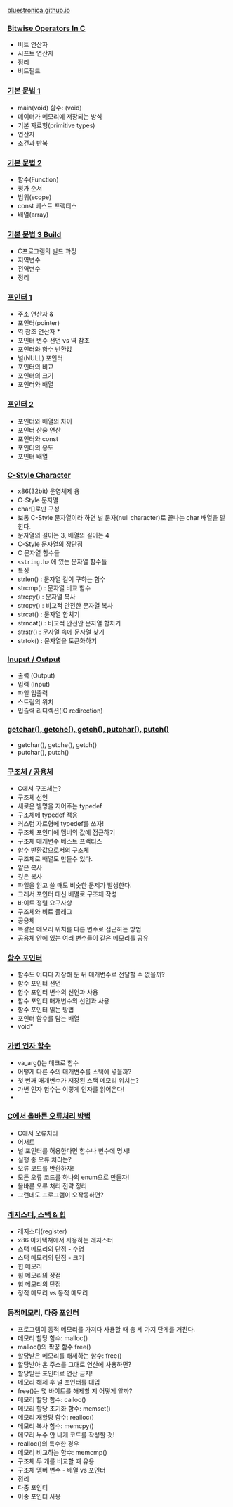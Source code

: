 [bluestronica.github.io](https://bluestronica.github.io/)

### [Bitwise Operators In C](https://github.com/bluestronica/bluestronica.github.io/blob/main/C/Bitwise_Operators_In_C.md)
- 비트 연산자
- 시프트 연산자
- 정리
- 비트필드

### [기본 문법 1](https://github.com/bluestronica/bluestronica.github.io/blob/main/C/Basic.md)
- main(void) 함수: (void)
- 데이터가 메모리에 저장되는 방식
- 기본 자료형(primitive types)
- 연산자
- 조건과 반복

### [기본 문법 2](https://github.com/bluestronica/bluestronica.github.io/blob/main/C/Function.md)
- 함수(Function)
- 평가 순서
- 범위(scope)
- const 베스트 프랙티스
- 배열(array)

### [기본 문법 3 Build](https://github.com/bluestronica/bluestronica.github.io/blob/main/C/Build.md)
- C프로그램의 빌드 과정
- 지역변수
- 전역변수
- 정리

### [포인터 1](https://github.com/bluestronica/bluestronica.github.io/blob/main/C/Pointer1.md)
- 주소 연산자 &
- 포인터(pointer)
- 역 참조 연산자 *
- 포인터 변수 선언 vs 역 참조
- 포인터와 함수 반환값
- 널(NULL) 포인터
- 포인터의 비교
- 포인터의 크기
- 포인터와 배열

### [포인터 2](https://github.com/bluestronica/bluestronica.github.io/blob/main/C/Pointer2.md)
- 포인터와 배열의 차이
- 포인터 산술 연산
- 포인터와 const
- 포인터의 용도
- 포인터 배열

### [C-Style Character](https://github.com/bluestronica/bluestronica.github.io/blob/main/C/C_Style_Character.md)
- x86(32bit) 운영체제 용
- C-Style 문자열
- char[]로만 구성
- 보통 C-Style 문자열이라 하면 널 문자(null character)로 끝나는 char 배열을 말한다.
- 문자열의 길이는 3, 배열의 길이는 4
- C-Style 문자열의 장단점
- C 문자열 함수들
- `<string.h>` 에 있는 문자열 함수들
- 특징
- strlen() : 문자열 길이 구하는 함수
- strcmp() : 문자열 비교 함수
- strcpy() : 문자열 복사
- strcpy() : 비교적 안전한 문자열 복사
- strcat() : 문자열 합치기
- strncat() : 비교적 안전안 문자열 합치기
- strstr() : 문자열 속에 문자열 찾기
- strtok() : 문자열을 토큰화하기 

### [Inuput / Output](https://github.com/bluestronica/bluestronica.github.io/blob/main/C/Input_Output.md)
- 출력 (Output)
- 입력 (Input)
- 파일 입출력
- 스트림의 위치
- 입출력 리디렉션(IO redirection)

### [getchar(), getche(), getch(), putchar(), putch()](https://github.com/bluestronica/bluestronica.github.io/blob/main/C/getchar_getche_getch.md)
- getchar(), getche(), getch()
- putchar(), putch()

### [구조체 / 공용체](https://github.com/bluestronica/bluestronica.github.io/blob/main/C/Structure_Union.md)
- C에서 구조체는?
- 구조체 선언
- 새로운 별명을 지어주는 typedef
- 구조체에 typedef 적용
- 커스텀 자료형에 typedef를 쓰자! 
- 구조체 포인터에 멤버의 값에 접근하기
- 구조체 매개변수 베스트 프랙티스
- 함수 반환값으로서의 구조체
- 구조체로 배열도 만들수 있다.
- 얕은 복사
- 깊은 복사
- 파일을 읽고 쓸 때도 비슷한 문제가 발생한다.
- 그래서 포인터 대신 배열로 구조체 작성
- 바이트 정렬 요구사항
- 구조체와 비트 플래그
- 공용체
- 똑같은 메모리 위치를 다른 변수로 접근하는 방법
- 공용체 안에 있는 여러 변수들이 같은 메모리를 공유 

### [함수 포인터](https://github.com/bluestronica/bluestronica.github.io/blob/main/C/Function_Pointer.md)
- 함수도 어디다 저장해 둔 뒤 매개변수로 전달할 수 없을까?
- 함수 포인터 선언
- 함수 포인터 변수의 선언과 사용
- 함수 포인터 매개변수의 선언과 사용
- 함수 포인터 읽는 방법
- 포인터 함수를 담는 배열
- void*

### [가변 인자 함수](https://github.com/bluestronica/bluestronica.github.io/blob/main/C/Variadic_Function.md)
- va_arg()는 매크로 함수
- 어떻게 다른 수의 매개변수를 스택에 넣을까?
- 첫 번째 매개변수가 저장된 스택 메모리 위치는?
- 가변 인자 함수는 이렇게 인자를 읽어온다!
- 

### [C에서 올바른 오류처리 방법](https://github.com/bluestronica/bluestronica.github.io/blob/main/C/Error_Handling.md)
- C에서 오류처리
- 어서트
- 널 포인터를 허용한다면 함수나 변수에 명시!
- 실행 중 오류 처리는?
- 오류 코드를 반환하자!
- 모든 오류 코드를 하나의 enum으로 만들자!
- 올바른 오류 처리 전략 정리
- 그런데도 프로그램이 오작동하면?

### [레지스터, 스택 & 힙](https://github.com/bluestronica/bluestronica.github.io/blob/main/C/Memory.md)
- 레지스터(register)
- x86 아키텍쳐에서 사용하는 레지스터
- 스택 메모리의 단점 - 수명
- 스택 메모리의 단점 - 크기
- 힙 메모리
- 힙 메모리의 장점
- 힙 메모리의 단점
- 정적 메모리 vs 동적 메모리


### [동적메모리, 다중 포인터](https://github.com/bluestronica/bluestronica.github.io/blob/main/C/Memory2.md)
- 프로그램이 동적 메모리를 가져다 사용할 때 총 세 가지 단계를 거친다.
- 메모리 할당 함수: malloc()
- malloc()의 짝꿍 함수 free()
- 할당받은 메모리를 해제하는 함수: free()
- 할당받아 온 주소를 그대로 연산에 사용하면?
- 할당받은 포인터로 연산 금지!
- 메모리 해제 후 널 포인터를 대입
- free()는 몇 바이트를 해제할 지 어떻게 알까?
- 메모리 할당 함수: calloc()
- 메모리 할당 초기화 함수: memset()
- 메모리 재할당 함수: realloc()
- 메모리 복사 함수: memcpy()
- 메모리 누수 안 나게 코드를 작성할 것!
- realloc()의 특수한 경우
- 메모리 비교하는 함수: memcmp()
- 구조체 두 개를 비교할 때 유용
- 구조체 멤버 변수 - 배열 vs 포인터
- 정리
- 다중 포인터
- 이중 포인터 사용






